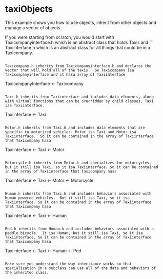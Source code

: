 # taxiObjects
This example shows you how to use objects, inherit from other objects and manage a vector of objects.

If you were starting from scratch, you would start with Taxicompanyinterface.h which is an abstract class that holds Taxis and ```
Taxiinterface.h which is an abstract class for all things that could be in a Taxicompany.
```

Taxicompany.h inherits from Taxicompanyinterface.h and declares the vector that will hold all of the taxis.  So Taxicompany isa Taxicompanyinterface and it hasa array of Taxiinterface
```
TaxicompanyInterface <- Taxicompany
```

Taxi.h inherits from Taxiinterface and includes data elements, along with virtual functions that can be overridden by child classes. Taxi isa Taxiinterface.
```
Taxiinterface <- Taxi
```

Motor.h inherits from Taxi.h and includes data elements that are specific to motorized vehicles. Motor isa Taxi and Motor isa Taxiinterface.  So it can be contained in the array of Taxiinterface that Taxicompany hasa
```
Taxiinterface <- Taxi <- Motor
```

Motorcycle.h inherits from Motor.h and specializes for motorcycles, but it still isa Taxi, so it isa Taxiinterface. So it can be contained in the array of Taxiinterface that Taxicompany hasa
```
Taxiinterface <- Taxi <- Motor <- Motorcycle
```

Human.h inherits from Taxi.h and includes behaviors associated with human powered vehicles.  But it still isa Taxi, so it isa Taxiinterface. So it can be contained in the array of Taxiinterface that Taxicompany hasa
```
Taxiinterface <- Taxi <- Human
```

Ped.h inherits from Human.h and included behaviors associated with a peddle bicycle.  It isa Human, but it still isa Taxi, so it isa Taxiinterface. So it can be contained in the array of Taxiinterface that Taxicompany hasa
```
Taxiinterface <- Taxi <- Human <- Ped
```

Make sure you understand the way inheritance works so that specialization in a subclass can use all of the data and behaviors of the inherited class.




